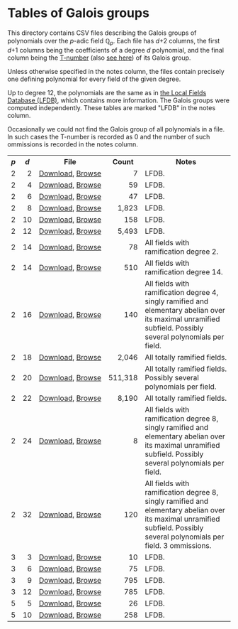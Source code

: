 # Tables of Galois groups

This directory contains CSV files describing the Galois groups of polynomials over the *p*-adic field &#8474;<sub><em>p</em></sub>. Each file has *d*+2 columns, the first *d*+1 columns being the coefficients of a degree *d* polynomial, and the final column being the [T-number](http://groupnames.org/T31.html) (also [see here](https://hobbes.la.asu.edu/Groups/)) of its Galois group.

Unless otherwise specified in the notes column, the files contain precisely one defining polynomial for every field of the given degree.

Up to degree 12, the polynomials are the same as in [the Local Fields Database (LFDB)](https://math.la.asu.edu/~jj/localfields/), which contains more information. The Galois groups were computed independently. These tables are marked "LFDB" in the notes column.

Occasionally we could not find the Galois group of all polynomials in a file. In such cases the T-number is recorded as 0 and the number of such ommissions is recorded in the notes column.

<table>
  <style type="text/css">
    td:nth-child(1) { text-align: right; }
    td:nth-child(2) { text-align: right; }
    td:nth-child(4) { text-align: right; }
  </style>
  <tr>
    <th style="font-style: italic;">p</th>
    <th style="font-style: italic;">d</th>
    <th>File</th>
    <th>Count</th>
    <th>Notes</th>
  </tr>
  <tr>
    <td>2</td>
    <td>2</td>
    <td style="white-space: nowrap;"><a href="https://raw.githubusercontent.com/cjdoris/pAdicGaloisGroup/master/tables/p2_d2.csv">Download</a>, <a href="https://cjdoris.github.io/pAdicGaloisGroup/tables/browse?prime=2&degree=2">Browse</a></td>
    <td>7</td>
    <td>LFDB.</td>
  </tr>
  <tr>
    <td>2</td>
    <td>4</td>
    <td><a href="https://raw.githubusercontent.com/cjdoris/pAdicGaloisGroup/master/tables/p2_d4.csv">Download</a>, <a href="https://cjdoris.github.io/pAdicGaloisGroup/tables/browse?prime=2&degree=4">Browse</a></td>
    <td>59</td>
    <td>LFDB.</td>
  </tr>
  <tr>
    <td>2</td>
    <td>6</td>
    <td><a href="https://raw.githubusercontent.com/cjdoris/pAdicGaloisGroup/master/tables/p2_d6.csv">Download</a>, <a href="https://cjdoris.github.io/pAdicGaloisGroup/tables/browse?prime=2&degree=6">Browse</a></td>
    <td>47</td>
    <td>LFDB.</td>
  </tr>
  <tr>
    <td>2</td>
    <td>8</td>
    <td><a href="https://raw.githubusercontent.com/cjdoris/pAdicGaloisGroup/master/tables/p2_d8.csv">Download</a>, <a href="https://cjdoris.github.io/pAdicGaloisGroup/tables/browse?prime=2&degree=8">Browse</a></td>
    <td>1,823</td>
    <td>LFDB.</td>
  </tr>
  <tr>
    <td>2</td>
    <td>10</td>
    <td><a href="https://raw.githubusercontent.com/cjdoris/pAdicGaloisGroup/master/tables/p2_d10.csv">Download</a>, <a href="https://cjdoris.github.io/pAdicGaloisGroup/tables/browse?prime=2&degree=10">Browse</a></td>
    <td>158</td>
    <td>LFDB.</td>
  </tr>
  <tr>
    <td>2</td>
    <td>12</td>
    <td><a href="https://raw.githubusercontent.com/cjdoris/pAdicGaloisGroup/master/tables/p2_d12.csv">Download</a>, <a href="https://cjdoris.github.io/pAdicGaloisGroup/tables/browse?prime=2&degree=12">Browse</a></td>
    <td>5,493</td>
    <td>LFDB.</td>
  </tr>
  <tr>
    <td>2</td>
    <td>14</td>
    <td><a href="https://raw.githubusercontent.com/cjdoris/pAdicGaloisGroup/master/tables/p2_d14_e2.csv">Download</a>, <a href="https://cjdoris.github.io/pAdicGaloisGroup/tables/browse?prime=2&degree=14&suffix=e2">Browse</a></td>
    <td>78</td>
    <td>All fields with ramification degree 2.</td>
  </tr>
  <tr>
    <td>2</td>
    <td>14</td>
    <td><a href="https://raw.githubusercontent.com/cjdoris/pAdicGaloisGroup/master/tables/p2_d14_e14.csv">Download</a>, <a href="https://cjdoris.github.io/pAdicGaloisGroup/tables/browse?prime=2&degree=14&suffix=e14">Browse</a></td>
    <td>510</td>
    <td>All fields with ramification degree 14.</td>
  </tr>
  <tr>
    <td>2</td>
    <td>16</td>
    <td><a href="https://raw.githubusercontent.com/cjdoris/pAdicGaloisGroup/master/tables/p2_d16_e4a.csv">Download</a>, <a href="https://cjdoris.github.io/pAdicGaloisGroup/tables/browse?prime=2&degree=16&suffix=e4a&dupes=yes">Browse</a></td>
    <td>140</td>
    <td>All fields with ramification degree 4, singly ramified and elementary abelian over its maximal unramified subfield. Possibly several polynomials per field.</td>
  </tr>
  <tr>
    <td>2</td>
    <td>18</td>
    <td><a href="https://raw.githubusercontent.com/cjdoris/pAdicGaloisGroup/master/tables/p2_d18_tr.csv">Download</a>, <a href="https://cjdoris.github.io/pAdicGaloisGroup/tables/browse?prime=2&degree=18&suffix=tr">Browse</a></td>
    <td>2,046</td>
    <td>All totally ramified fields.</td>
  </tr>
  <tr>
    <td>2</td>
    <td>20</td>
    <td><a href="https://raw.githubusercontent.com/cjdoris/pAdicGaloisGroup/master/tables/p2_d20_tr.csv">Download</a>, <a href="https://cjdoris.github.io/pAdicGaloisGroup/tables/browse?prime=2&degree=20&suffix=tr&dupes=yes">Browse</a></td>
    <td>511,318</td>
    <td>All totally ramified fields. Possibly several polynomials per field.</td>
  </tr>
  <tr>
    <td>2</td>
    <td>22</td>
    <td><a href="https://raw.githubusercontent.com/cjdoris/pAdicGaloisGroup/master/tables/p2_d22_tr.csv">Download</a>, <a href="https://cjdoris.github.io/pAdicGaloisGroup/tables/browse?prime=2&degree=22&suffix=tr">Browse</a></td>
    <td>8,190</td>
    <td>All totally ramified fields.</td>
  </tr>
  <tr>
    <td>2</td>
    <td>24</td>
    <td><a href="https://raw.githubusercontent.com/cjdoris/pAdicGaloisGroup/master/tables/p2_d24_e8a.csv">Download</a>, <a href="https://cjdoris.github.io/pAdicGaloisGroup/tables/browse?prime=2&degree=24&suffix=e8a&dupes=yes">Browse</a></td>
    <td>8</td>
    <td>All fields with ramification degree 8, singly ramified and elementary abelian over its maximal unramified subfield. Possibly several polynomials per field.</td>
  </tr>
  <tr>
    <td>2</td>
    <td>32</td>
    <td><a href="https://raw.githubusercontent.com/cjdoris/pAdicGaloisGroup/master/tables/p2_d32_e8a.csv">Download</a>, <a href="https://cjdoris.github.io/pAdicGaloisGroup/tables/browse?prime=2&degree=32&suffix=e8a&dupes=yes">Browse</a></td>
    <td>120</td>
    <td>All fields with ramification degree 8, singly ramified and elementary abelian over its maximal unramified subfield. Possibly several polynomials per field. 3 ommissions.</td>
  </tr>
  <tr>
    <td>3</td>
    <td>3</td>
    <td><a href="https://raw.githubusercontent.com/cjdoris/pAdicGaloisGroup/master/tables/p3_d3.csv">Download</a>, <a href="https://cjdoris.github.io/pAdicGaloisGroup/tables/browse?prime=3&degree=3">Browse</a></td>
    <td>10</td>
    <td>LFDB.</td>
  </tr>
  <tr>
    <td>3</td>
    <td>6</td>
    <td><a href="https://raw.githubusercontent.com/cjdoris/pAdicGaloisGroup/master/tables/p3_d6.csv">Download</a>, <a href="https://cjdoris.github.io/pAdicGaloisGroup/tables/browse?prime=3&degree=6">Browse</a></td>
    <td>75</td>
    <td>LFDB.</td>
  </tr>
  <tr>
    <td>3</td>
    <td>9</td>
    <td><a href="https://raw.githubusercontent.com/cjdoris/pAdicGaloisGroup/master/tables/p3_d9.csv">Download</a>, <a href="https://cjdoris.github.io/pAdicGaloisGroup/tables/browse?prime=3&degree=9">Browse</a></td>
    <td>795</td>
    <td>LFDB.</td>
  </tr>
  <tr>
    <td>3</td>
    <td>12</td>
    <td><a href="https://raw.githubusercontent.com/cjdoris/pAdicGaloisGroup/master/tables/p3_d12.csv">Download</a>, <a href="https://cjdoris.github.io/pAdicGaloisGroup/tables/browse?prime=3&degree=12">Browse</a></td>
    <td>785</td>
    <td>LFDB.</td>
  </tr>
  <tr>
    <td>5</td>
    <td>5</td>
    <td><a href="https://raw.githubusercontent.com/cjdoris/pAdicGaloisGroup/master/tables/p5_d5.csv">Download</a>, <a href="https://cjdoris.github.io/pAdicGaloisGroup/tables/browse?prime=5&degree=5">Browse</a></td>
    <td>26</td>
    <td>LFDB.</td>
  </tr>
  <tr>
    <td>5</td>
    <td>10</td>
    <td><a href="https://raw.githubusercontent.com/cjdoris/pAdicGaloisGroup/master/tables/p5_d10.csv">Download</a>, <a href="https://cjdoris.github.io/pAdicGaloisGroup/tables/browse?prime=5&degree=10">Browse</a></td>
    <td>258</td>
    <td>LFDB.</td>
  </tr>
</table>
